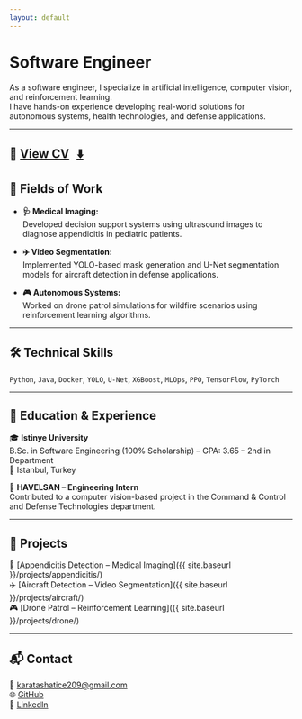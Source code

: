 ```yaml
---
layout: default
---
```


# Software Engineer

As a software engineer, I specialize in artificial intelligence, computer vision, and reinforcement learning.  
I have hands-on experience developing real-world solutions for autonomous systems, health technologies, and defense applications.

---
📄 [View CV](/assets/cv/Hatice_Karatas_CV.pdf) <a href="/assets/cv/Hatice_Karatas_CV.pdf" download style="margin-left: 8px;">⬇️</a>
---

## 🚀 Fields of Work

- **🩺 Medical Imaging:**  
  Developed decision support systems using ultrasound images to diagnose appendicitis in pediatric patients.

- **✈️ Video Segmentation:**  
  Implemented YOLO-based mask generation and U-Net segmentation models for aircraft detection in defense applications.

- **🎮 Autonomous Systems:**  
  Worked on drone patrol simulations for wildfire scenarios using reinforcement learning algorithms.

---

## 🛠️ Technical Skills

`Python`, `Java`, `Docker`, `YOLO`, `U-Net`, `XGBoost`, `MLOps`, `PPO`, `TensorFlow`, `PyTorch`

---

## 🧠 Education & Experience

🎓 **Istinye University**  
B.Sc. in Software Engineering (100% Scholarship) – GPA: 3.65 – 2nd in Department  
📍 Istanbul, Turkey

🏢 **HAVELSAN – Engineering Intern**  
Contributed to a computer vision-based project in the Command & Control and Defense Technologies department.

---

## 📁 Projects

🧬 [Appendicitis Detection – Medical Imaging]({{ site.baseurl }}/projects/appendicitis/)  
✈️ [Aircraft Detection – Video Segmentation]({{ site.baseurl }}/projects/aircraft/)  
🎮 [Drone Patrol – Reinforcement Learning]({{ site.baseurl }}/projects/drone/)

---

## 📬 Contact

📧 [karatashatice209@gmail.com](mailto:karatashatice209@gmail.com)  
🌐 [GitHub](https://github.com/Hat13K)  
🔗 [LinkedIn](https://www.linkedin.com/in/haticekaratas13)


